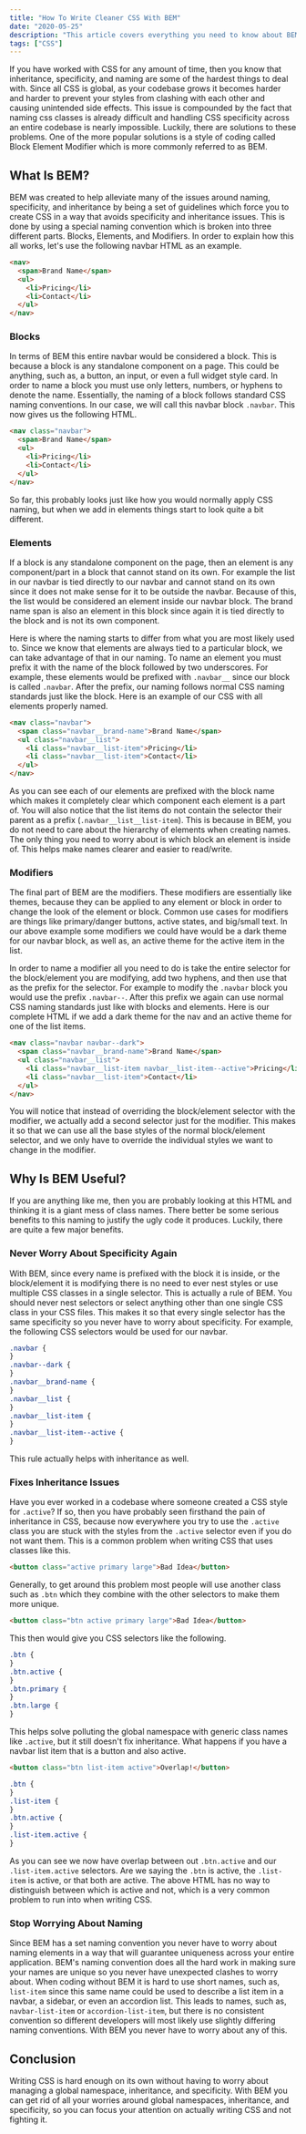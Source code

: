 ```yaml
---
title: "How To Write Cleaner CSS With BEM"
date: "2020-05-25"
description: "This article covers everything you need to know about BEM in order to start using BEM to clean up and organize your CSS styles."
tags: ["CSS"]
---
```


If you have worked with CSS for any amount of time, then you know that inheritance, specificity, and naming are some of the hardest things to deal with. Since all CSS is global, as your codebase grows it becomes harder and harder to prevent your styles from clashing with each other and causing unintended side effects. This issue is compounded by the fact that naming css classes is already difficult and handling CSS specificity across an entire codebase is nearly impossible. Luckily, there are solutions to these problems. One of the more popular solutions is a style of coding called Block Element Modifier which is more commonly referred to as BEM.

## What Is BEM?

BEM was created to help alleviate many of the issues around naming, specificity, and inheritance by being a set of guidelines which force you to create CSS in a way that avoids specificity and inheritance issues. This is done by using a special naming convention which is broken into three different parts. Blocks, Elements, and Modifiers. In order to explain how this all works, let's use the following navbar HTML as an example.

```html
<nav>
  <span>Brand Name</span>
  <ul>
    <li>Pricing</li>
    <li>Contact</li>
  </ul>
</nav>
```

### Blocks

In terms of BEM this entire navbar would be considered a block. This is because a block is any standalone component on a page. This could be anything, such as, a button, an input, or even a full widget style card. In order to name a block you must use only letters, numbers, or hyphens to denote the name. Essentially, the naming of a block follows standard CSS naming conventions. In our case, we will call this navbar block `.navbar`. This now gives us the following HTML.

```html {1}
<nav class="navbar">
  <span>Brand Name</span>
  <ul>
    <li>Pricing</li>
    <li>Contact</li>
  </ul>
</nav>
```

So far, this probably looks just like how you would normally apply CSS naming, but when we add in elements things start to look quite a bit different.

### Elements

If a block is any standalone component on the page, then an element is any component/part in a block that cannot stand on its own. For example the list in our navbar is tied directly to our navbar and cannot stand on its own since it does not make sense for it to be outside the navbar. Because of this, the list would be considered an element inside our navbar block. The brand name span is also an element in this block since again it is tied directly to the block and is not its own component.

Here is where the naming starts to differ from what you are most likely used to. Since we know that elements are always tied to a particular block, we can take advantage of that in our naming. To name an element you must prefix it with the name of the block followed by two underscores. For example, these elements would be prefixed with `.navbar__` since our block is called `.navbar`. After the prefix, our naming follows normal CSS naming standards just like the block. Here is an example of our CSS with all elements properly named.

```html {2-5}
<nav class="navbar">
  <span class="navbar__brand-name">Brand Name</span>
  <ul class="navbar__list">
    <li class="navbar__list-item">Pricing</li>
    <li class="navbar__list-item">Contact</li>
  </ul>
</nav>
```

As you can see each of our elements are prefixed with the block name which makes it completely clear which component each element is a part of. You will also notice that the list items do not contain the selector their parent as a prefix (`.navbar__list__list-item`). This is because in BEM, you do not need to care about the hierarchy of elements when creating names. The only thing you need to worry about is which block an element is inside of. This helps make names clearer and easier to read/write.

### Modifiers

The final part of BEM are the modifiers. These modifiers are essentially like themes, because they can be applied to any element or block in order to change the look of the element or block. Common use cases for modifiers are things like primary/danger buttons, active states, and big/small text. In our above example some modifiers we could have would be a dark theme for our navbar block, as well as, an active theme for the active item in the list.

In order to name a modifier all you need to do is take the entire selector for the block/element you are modifying, add two hyphens, and then use that as the prefix for the selector. For example to modify the `.navbar` block you would use the prefix `.navbar--`. After this prefix we again can use normal CSS naming standards just like with blocks and elements. Here is our complete HTML if we add a dark theme for the nav and an active theme for one of the list items.

```html {1,4}
<nav class="navbar navbar--dark">
  <span class="navbar__brand-name">Brand Name</span>
  <ul class="navbar__list">
    <li class="navbar__list-item navbar__list-item--active">Pricing</li>
    <li class="navbar__list-item">Contact</li>
  </ul>
</nav>
```

You will notice that instead of overriding the block/element selector with the modifier, we actually add a second selector just for the modifier. This makes it so that we can use all the base styles of the normal block/element selector, and we only have to override the individual styles we want to change in the modifier.

## Why Is BEM Useful?

If you are anything like me, then you are probably looking at this HTML and thinking it is a giant mess of class names. There better be some serious benefits to this naming to justify the ugly code it produces. Luckily, there are quite a few major benefits.

### Never Worry About Specificity Again

With BEM, since every name is prefixed with the block it is inside, or the block/element it is modifying there is no need to ever nest styles or use multiple CSS classes in a single selector. This is actually a rule of BEM. You should never nest selectors or select anything other than one single CSS class in your CSS files. This makes it so that every single selector has the same specificity so you never have to worry about specificity. For example, the following CSS selectors would be used for our navbar.

```css
.navbar {
}
.navbar--dark {
}
.navbar__brand-name {
}
.navbar__list {
}
.navbar__list-item {
}
.navbar__list-item--active {
}
```

This rule actually helps with inheritance as well.

### Fixes Inheritance Issues

Have you ever worked in a codebase where someone created a CSS style for `.active`? If so, then you have probably seen firsthand the pain of inheritance in CSS, because now everywhere you try to use the `.active` class you are stuck with the styles from the `.active` selector even if you do not want them. This is a common problem when writing CSS that uses classes like this.

```html
<button class="active primary large">Bad Idea</button>
```

Generally, to get around this problem most people will use another class such as `.btn` which they combine with the other selectors to make them more unique.

```html
<button class="btn active primary large">Bad Idea</button>
```

This then would give you CSS selectors like the following.

```css
.btn {
}
.btn.active {
}
.btn.primary {
}
.btn.large {
}
```

This helps solve polluting the global namespace with generic class names like `.active`, but it still doesn't fix inheritance. What happens if you have a navbar list item that is a button and also active.

```html
<button class="btn list-item active">Overlap!</button>
```

```css
.btn {
}
.list-item {
}
.btn.active {
}
.list-item.active {
}
```

As you can see we now have overlap between out `.btn.active` and our `.list-item.active` selectors. Are we saying the `.btn` is active, the `.list-item` is active, or that both are active. The above HTML has no way to distinguish between which is active and not, which is a very common problem to run into when writing CSS.

### Stop Worrying About Naming

Since BEM has a set naming convention you never have to worry about naming elements in a way that will guarantee uniqueness across your entire application. BEM's naming convention does all the hard work in making sure your names are unique so you never have unexpected clashes to worry about. When coding without BEM it is hard to use short names, such as, `list-item` since this same name could be used to describe a list item in a navbar, a sidebar, or even an accordion list. This leads to names, such as, `navbar-list-item` or `accordion-list-item`, but there is no consistent convention so different developers will most likely use slightly differing naming conventions. With BEM you never have to worry about any of this.

## Conclusion

Writing CSS is hard enough on its own without having to worry about managing a global namespace, inheritance, and specificity. With BEM you can get rid of all your worries around global namespaces, inheritance, and specificity, so you can focus your attention on actually writing CSS and not fighting it.
